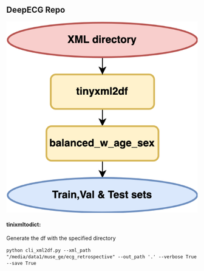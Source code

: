 ## DeepECG Repo

![image](flowchart_deepecg.drawio.png)


#### tinixmltodict: 

Generate the df with the specified directory 

`python cli_xml2df.py --xml_path "/media/data1/muse_ge/ecg_retrospective" --out_path '.' --verbose True --save True`



